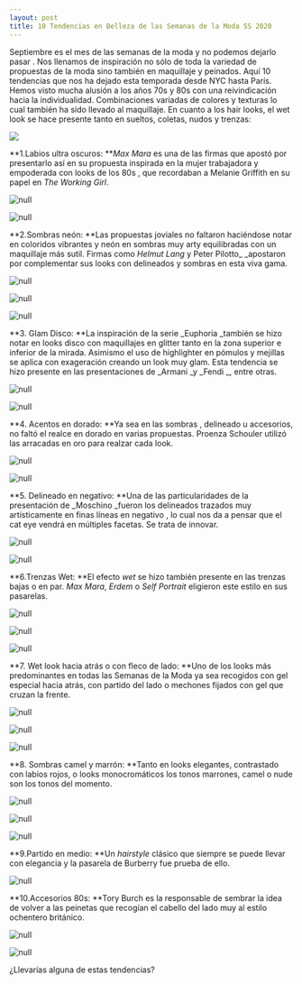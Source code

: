 ```yaml
---
layout: post
title: 10 Tendencias en Belleza de las Semanas de la Moda SS 2020
---
```

Septiembre es el mes de las semanas de la moda y no podemos dejarlo pasar . Nos llenamos de inspiración no sólo de toda la variedad de propuestas de la moda sino también en maquillaje y peinados. Aquí 10 tendencias que nos ha dejado esta temporada desde NYC hasta París. Hemos visto mucha alusión a los años 70s y 80s con una reivindicación hacia la individualidad. Combinaciones variadas de colores y texturas lo cual también ha sido llevado al maquillaje. En cuanto a los hair looks, el wet look se hace presente tanto en sueltos, coletas, nudos y trenzas:

![](/img/uploads/portadillafw.jpg)

**1.Labios ultra oscuros: **_Max Mara_ es una de las firmas que apostó por presentarlo así en su propuesta inspirada en la mujer trabajadora y empoderada con looks de los 80s , que recordaban a Melanie Griffith en su papel en _The Working Girl_. 

![null](/img/uploads/maxmara.jpg)

![null](/img/uploads/labiososcuros.jpg)

**2.Sombras neón: **Las propuestas joviales no faltaron haciéndose notar en coloridos vibrantes y neón en sombras muy arty equilibradas con un maquillaje más sutil. Firmas como _Helmut Lang_ y Peter Pilotto_ _apostaron por complementar sus looks con delineados y sombras en esta viva gama.

![null](/img/uploads/neon.jpg)

![null](/img/uploads/neon1.jpg)

![null](/img/uploads/peterpilotto.jpg)

**3. Glam Disco: **La inspiración de la serie _Euphoria _también se hizo notar en looks disco con maquillajes en glitter tanto en la zona superior e inferior de la mirada. Asimismo el uso de highlighter en pómulos y mejillas se aplica con exageración creando un look muy glam. Esta tendencia se hizo presente en las presentaciones de _Armani _y _Fendi _, entre otras.

![null](/img/uploads/fendi.jpg)

![null](/img/uploads/glitter2.jpg)

**4. Acentos en dorado: **Ya sea en las sombras , delineado u accesorios, no faltó el realce en dorado en varias propuestas. Proenza Schouler utilizó las arracadas en oro para realzar cada look.

![null](/img/uploads/proenza.jpg)

![null](/img/uploads/armani.jpg)

**5. Delineado en negativo: **Una de las particularidades de la presentación de _Moschino _fueron los delineados trazados muy artísticamente en finas líneas en negativo , lo cual nos da a pensar que el cat eye vendrá en múltiples facetas. Se trata de innovar.

![null](/img/uploads/delineadoennegativo.jpg)

![null](/img/uploads/delineado2.jpg)

**6.Trenzas Wet: **El efecto _wet_ se hizo también presente en las trenzas bajas o en par. _Max Mara_, _Erdem_ o _Self Portrait_ eligieron este estilo en sus pasarelas.

![null](/img/uploads/trenza3.jpg)

![null](/img/uploads/trenza2.jpg)

![null](/img/uploads/trenza1.jpg)

**7. Wet look hacia atrás o con fleco de lado: **Uno de los looks más predominantes en todas las Semanas de la Moda ya sea recogidos con gel especial hacia atrás, con partido del lado o mechones fijados con gel que cruzan la frente.

![null](/img/uploads/wetlook2.jpg)

![null](/img/uploads/wetlook1.jpg)

![null](/img/uploads/wetlook2.jpg)

**8. Sombras camel y marrón: **Tanto en looks elegantes, contrastado con labios rojos, o looks monocromáticos los tonos marrones, camel o nude son los tonos del momento.

![null](/img/uploads/sombrasmarron.jpg)

![null](/img/uploads/sombrasmarron3.jpg)

![null](/img/uploads/sombrasmarron5.jpg)

**9.Partido en medio: **Un _hairstyle_ clásico que siempre se puede llevar con elegancia y la pasarela de Burberry fue prueba de ello.

![null](/img/uploads/burberry.jpg)

**10.Accesorios 80s: **Tory Burch es la responsable de sembrar la idea de volver a las peinetas que recogían el cabello del lado muy al estilo ochentero británico. 

![null](/img/uploads/peineta1.jpg)

![null](/img/uploads/peinetas.jpg)

¿Llevarías alguna de estas tendencias?
